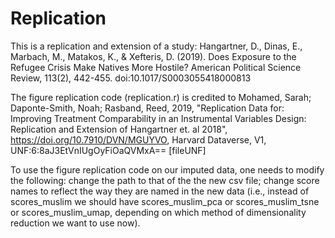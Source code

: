 # Replication

This is a replication and extension of a study: Hangartner, D., Dinas, E., Marbach, M., Matakos, K., & Xefteris, D. (2019). Does Exposure to the Refugee Crisis Make Natives More Hostile? American Political Science Review, 113(2), 442-455. doi:10.1017/S0003055418000813

The figure replication code (replication.r) is credited to Mohamed, Sarah; Daponte-Smith, Noah; Rasband, Reed, 2019, "Replication Data for: Improving Treatment Comparability in an Instrumental Variables Design: Replication and Extension of Hangartner et. al 2018", https://doi.org/10.7910/DVN/MGUYVO, Harvard Dataverse, V1, UNF:6:8aJ3EtVnIUgOyFiOaQVMxA== [fileUNF]

To use the figure replication code on our imputed data, one needs to modify the following: change the path to that of the the new csv file; change score names to reflect the way they are named in the new data (i.e., instead of scores_muslim we should have scores_muslim_pca or scores_muslim_tsne or scores_muslim_umap, depending on which method of dimensionality reduction we want to use now).
